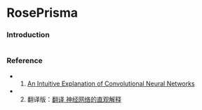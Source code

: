 RosePrisma
=========================
### Introduction
```
```
### Reference
- 1) [An Intuitive Explanation of Convolutional Neural Networks](http://andrew.gibiansky.com/blog/machine-learning/convolutional-neural-networks/)
- 2) 翻译版：[翻译 神经网络的直观解释](http://www.hackcv.com/index.php/archives/104/?hmsr=toutiao.io&utm_medium=toutiao.io&utm_source=toutiao.io)
